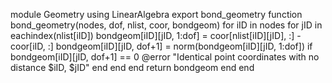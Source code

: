 module Geometry
using LinearAlgebra
export bond_geometry
function bond_geometry(nodes, dof, nlist, coor, bondgeom)
    for iID in nodes
        for jID in eachindex(nlist[iID])
            bondgeom[iID][jID, 1:dof] = coor[nlist[iID][jID], :] - coor[iID, :]
            bondgeom[iID][jID, dof+1] = norm(bondgeom[iID][jID, 1:dof])
            if bondgeom[iID][jID, dof+1] == 0
                @error "Identical point coordinates with no distance $iID, $jID"
            end
        end
    end
    return bondgeom
end
end